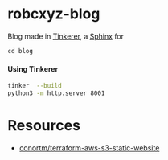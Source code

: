 # robcxyz-blog
Blog made in [Tinkerer](), a [Sphinx]() for 

```
cd blog 
```

#### Using Tinkerer 
```bash
tinker  --build 
python3 -m http.server 8001
```

# Resources 

- [conortm/terraform-aws-s3-static-website](https://github.com/conortm/terraform-aws-s3-static-website)